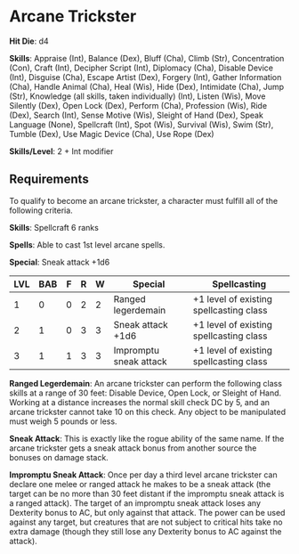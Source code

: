 # Arcane Trickster

**Hit Die**: d4

**Skills**: Appraise (Int), Balance (Dex), Bluff (Cha), Climb (Str), Concentration (Con), Craft (Int), Decipher Script (Int), Diplomacy (Cha), Disable Device (Int), Disguise (Cha), Escape Artist (Dex), Forgery (Int), Gather Information (Cha), Handle Animal (Cha), Heal (Wis), Hide (Dex), Intimidate (Cha), Jump (Str), Knowledge (all skills, taken individually) (Int), Listen (Wis), Move Silently (Dex), Open Lock (Dex), Perform (Cha), Profession (Wis), Ride (Dex), Search (Int), Sense Motive (Wis), Sleight of Hand (Dex), Speak Language (None), Spellcraft (Int), Spot (Wis), Survival (Wis), Swim (Str), Tumble (Dex), Use Magic Device (Cha), Use Rope (Dex)

**Skills/Level**: 2 + Int modifier

## Requirements

To qualify to become an arcane trickster, a character must fulfill all of the following criteria.

**Skills**: Spellcraft 6 ranks

**Spells**: Able to cast 1st level arcane spells.

**Special**: Sneak attack +1d6

LVL | BAB | F | R | W | Special | Spellcasting
--- | --- | - | - | - | ------- | ------------
1   | 0   | 0 | 2 | 2 | Ranged legerdemain | +1 level of existing spellcasting class 
2   | 1   | 0 | 3 | 3 | Sneak attack +1d6 | +1 level of existing spellcasting class
3   | 1   | 1 | 3 | 3 | Impromptu sneak attack | +1 level of existing spellcasting class   

**Ranged Legerdemain**: An arcane trickster can perform the following class skills at a range of 30 feet: Disable Device, Open Lock, or Sleight of Hand. Working at a distance increases the normal skill check DC by 5, and an arcane trickster cannot take 10 on this check. Any object to be manipulated must weigh 5 pounds or less.

**Sneak Attack**: This is exactly like the rogue ability of the same name. If the arcane trickster gets a sneak attack bonus from another source the bonuses on damage stack.

**Impromptu Sneak Attack**: Once per day a third level arcane trickster can declare one melee or ranged attack he makes to be a sneak attack (the target can be no more than 30 feet distant if the impromptu sneak attack is a ranged attack). The target of an impromptu sneak attack loses any Dexterity bonus to AC, but only against that attack. The power can be used against any target, but creatures that are not subject to critical hits take no extra damage (though they still lose any Dexterity bonus to AC against the attack).